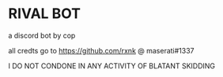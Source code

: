 # RIVAL BOT

a discord bot by cop

all credts go to https://github.com/rxnk @ maserati#1337


I DO NOT CONDONE IN ANY ACTIVITY OF BLATANT SKIDDING

